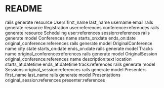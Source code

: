 # README

rails generate resource Users first_name last_name username email
rails generate resource Registration user:references conference:references
rails generate resource Scheduling user:references session:references
rails generate model Conferences name starts_on:date ends_on:date original_conference:references
rails generate model OriginalConference name city state starts_on:date ends_on:date
rails generate model Tracks name original_conference:references
rails generate model OriginalSession original_conference:references name description:text location
                starts_at:datetime ends_at:datetime track:references
rails generate model Sessions original_session:references
rails generate model Presenters first_name last_name
rails generate model Presentations original_session:references presenter:references
